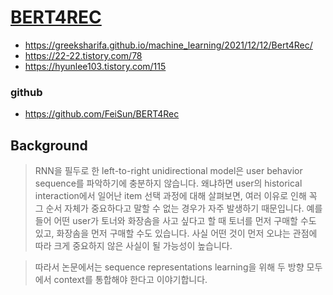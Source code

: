 # [BERT4REC](https://www.youtube.com/watch?v=PKYVHGrSO2U)
- https://greeksharifa.github.io/machine_learning/2021/12/12/Bert4Rec/
- https://22-22.tistory.com/78
- https://hyunlee103.tistory.com/115
### github
- https://github.com/FeiSun/BERT4Rec
## Background
> RNN을 필두로 한 left-to-right unidirectional model은 user behavior sequence를 파악하기에 충분하지 않습니다. 왜냐하면 user의 historical interaction에서 일어난 item 선택 과정에 대해 살펴보면, 여러 이유로 인해 꼭 그 순서 자체가 중요하다고 말할 수 없는 경우가 자주 발생하기 때문입니다. 예를 들어 어떤 user가 토너와 화장솜을 사고 싶다고 할 때 토너를 먼저 구매할 수도 있고, 화장솜을 먼저 구매할 수도 있습니다. 사실 어떤 것이 먼저 오냐는 관점에 따라 크게 중요하지 않은 사실이 될 가능성이 높습니다.  
  
> 따라서 논문에서는 sequence representations learning을 위해 두 방향 모두에서 context를 통합해야 한다고 이야기합니다. 
